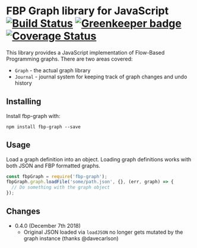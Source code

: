FBP Graph library for JavaScript [![Build Status](https://travis-ci.org/flowbased/fbp-graph.svg?branch=master)](https://travis-ci.org/flowbased/fbp-graph) [![Greenkeeper badge](https://badges.greenkeeper.io/flowbased/fbp-graph.svg)](https://greenkeeper.io/) [![Coverage Status](https://coveralls.io/repos/github/flowbased/fbp-graph/badge.svg?branch=master)](https://coveralls.io/github/flowbased/fbp-graph?branch=master)
================================

This library provides a JavaScript implementation of Flow-Based Programming graphs. There are two areas covered:

* `Graph` - the actual graph library
* `Journal` - journal system for keeping track of graph changes and undo history

## Installing

Install fbp-graph with:

```
npm install fbp-graph --save
```

## Usage

Load a graph definition into an object. Loading graph definitions works with both JSON and FBP formatted graphs.

```javascript
const fbpGraph = require('fbp-graph');
fbpGraph.graph.loadFile('some/path.json', {}, (err, graph) => {
  // Do something with the graph object
});
```

## Changes

* 0.4.0 (December 7th 2018)
  - Original JSON loaded via `loadJSON` no longer gets mutated by the graph instance (thanks @davecarlson)
